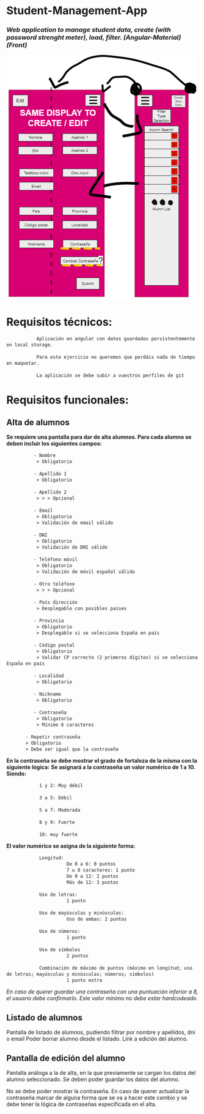 # **Student-Management-App**
### ***Web application to manage student data, create (with password strenght meter), load, filter. (Angular-Material) (Front)***

<p align="center">
  <img 
    src="/mockup/app.png"
  >
</p>

# **Requisitos técnicos:**

               Aplicación en angular con datos guardados persistentemente en local storage.

               Para este ejercicio no queremos que perdáis nada de tiempo en maquetar.

               La aplicación se debe subir a vuestros perfiles de git

# **Requisitos funcionales:**

## Alta de alumnos
**Se requiere una pantalla para dar de alta alumnos. Para cada alumno se deben incluir los siguientes campos:**

              - Nombre
               > Obligatorio

              - Apellido 1
               > Obligatorio

              - Apellido 2
               > > > Opcional
	
              - Email
               > Obligatorio
               > Validación de email válido
	
              - DNI
               > Obligatorio		
               > Validación de DNI válido

              - Teléfono móvil
               > Obligatorio
               > Validación de móvil español válido
	
              - Otro teléfono
               > > > Opcional

              - País dirección
               > Desplegable con posibles países
	
              - Provincia	
               > Obligatorio
               > Desplegable si se selecciona España en país
	
              - Código postal	
               > Obligatorio		
               > Validar CP correcto (2 primeros dígitos) si se selecciona España en país
	
              - Localidad		
               > Obligatorio
	
              - Nickname
               > Obligatorio

              - Contraseña
               > Obligatorio	
               > Mínimo 6 caracteres
	       
	       - Repetir contraseña
	       > Obligatorio
	       > Debe ser igual que la contraseña
	
	
 **En la contraseña se debe mostrar el grado de fortaleza de la misma con la siguiente lógica:**
 **Se asignará a la contraseña un valor numérico de 1 a 10. Siendo:**


                1 y 2: Muy débil

                3 a 5: Débil

                5 a 7: Moderada

                8 y 9: Fuerte

                10: muy fuerte


 **El valor numérico se asigna de la siguiente forma:**

                Longitud:
                          De 0 a 6: 0 puntos
                          7 u 8 caracteres: 1 punto
                          De 9 a 12: 2 puntos
                          Más de 12: 3 puntos

                Uso de letras:
                          1 punto

                Uso de mayúsculas y minúsculas:
                          Uso de ambas: 2 puntos

                Uso de números:
                          1 punto
	
                Uso de símbolos		
                          2 puntos

                Combinación de máximo de puntos (máximo en longitud; uso de letras; mayúsculas y minúsculas; números; símbolos)	
                          1 punto extra

  *En caso de querer guardar una contraseña con una puntuación inferior a 8, el usuario debe confirmarlo. Este valor mínimo no debe estar hardcodeado.*


## Listado de alumnos

  Pantalla de listado de alumnos, pudiendo filtrar por nombre y apellidos, dni o email
  Poder borrar alumno desde el listado.
  Link a edición del alumno.


## Pantalla de edición del alumno

  Pantalla análoga a la de alta, en la que previamente se cargan los datos del alumno seleccionado. Se deben poder guardar los datos del alumno.

  No se debe poder mostrar la contraseña. En caso de querer actualizar la contraseña marcar de alguna forma que se va a hacer este cambio y se debe tener la lógica de contraseñas especificada en el alta.
